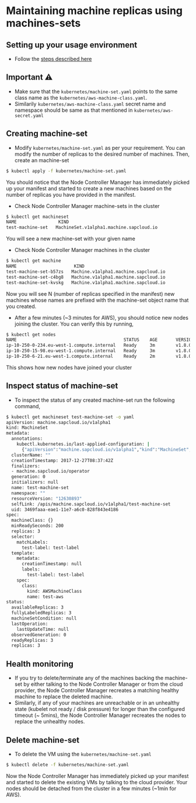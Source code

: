 # Maintaining machine replicas using machines-sets

## Setting up your usage environment

* Follow the [steps described here](prerequisite.md)

## Important :warning: 
- Make sure that the `kubernetes/machine-set.yaml` points to the same class name as the `kubernetes/aws-machine-class.yaml`.
- Similarily `kubernetes/aws-machine-class.yaml` secret name and namespace should be same as that mentioned in `kubernetes/aws-secret.yaml`

## Creating machine-set

- Modify `kubernetes/machine-set.yaml` as per your requirement. You can modify the number of replicas to the desired number of machines. Then, create an machine-set
```bash
$ kubectl apply -f kubernetes/machine-set.yaml
```
You should notice that the Node Controller Manager has immediately picked up your manifest and started to create a new machines based on the number of replicas you have provided in the manifest.

- Check Node Controller Manager machine-sets in the cluster
```bash
$ kubectl get machineset
NAME                KIND
test-machine-set   MachineSet.v1alpha1.machine.sapcloud.io
```
You will see a new machine-set with your given name

- Check Node Controller Manager machines in the cluster
```bash
$ kubectl get machine
NAME                      KIND
test-machine-set-b57zs   Machine.v1alpha1.machine.sapcloud.io
test-machine-set-c4bg8   Machine.v1alpha1.machine.sapcloud.io
test-machine-set-kvskg   Machine.v1alpha1.machine.sapcloud.io
```
Now you will see N (number of replicas specified in the manifest) new machines whose names are prefixed with the machine-set object name that you created.

- After a few minutes (~3 minutes for AWS), you should notice new nodes joining the cluster. You can verify this by running,
```bash
$ kubectl get nodes
NAME                                         STATUS    AGE       VERSION
ip-10-250-0-234.eu-west-1.compute.internal   Ready     3m        v1.8.0
ip-10-250-15-98.eu-west-1.compute.internal   Ready     3m        v1.8.0
ip-10-250-6-21.eu-west-1.compute.internal    Ready     2m        v1.8.0
``` 
This shows how new nodes have joined your cluster

## Inspect status of machine-set

- To inspect the status of any created machine-set run the following command,
```bash
$ kubectl get machineset test-machine-set -o yaml
apiVersion: machine.sapcloud.io/v1alpha1
kind: MachineSet
metadata:
  annotations:
    kubectl.kubernetes.io/last-applied-configuration: |
      {"apiVersion":"machine.sapcloud.io/v1alpha1","kind":"MachineSet","metadata":{"annotations":{},"name":"test-machine-set","namespace":"","test-label":"test-label"},"spec":{"minReadySeconds":200,"replicas":3,"selector":{"matchLabels":{"test-label":"test-label"}},"template":{"metadata":{"labels":{"test-label":"test-label"}},"spec":{"class":{"kind":"AWSMachineClass","name":"test-aws"}}}}}
  clusterName: ""
  creationTimestamp: 2017-12-27T08:37:42Z
  finalizers:
  - machine.sapcloud.io/operator
  generation: 0
  initializers: null
  name: test-machine-set
  namespace: ""
  resourceVersion: "12630893"
  selfLink: /apis/machine.sapcloud.io/v1alpha1/test-machine-set
  uid: 3469faaa-eae1-11e7-a6c0-828f843e4186
spec:
  machineClass: {}
  minReadySeconds: 200
  replicas: 3
  selector:
    matchLabels:
      test-label: test-label
  template:
    metadata:
      creationTimestamp: null
      labels:
        test-label: test-label
    spec:
      class:
        kind: AWSMachineClass
        name: test-aws
status:
  availableReplicas: 3
  fullyLabeledReplicas: 3
  machineSetCondition: null
  lastOperation:
    lastUpdateTime: null
  observedGeneration: 0
  readyReplicas: 3
  replicas: 3
```

## Health monitoring

- If you try to delete/terminate any of the machines backing the machine-set by either talking to the Node Controller Manager or from the cloud provider, the Node Controller Manager recreates a matching healthy machine to replace the deleted machine. 
- Similarly, if any of your machines are unreachable or in an unhealthy state (kubelet not ready / disk pressure) for longer than the configured timeout (~ 5mins), the Node Controller Manager recreates the nodes to replace the unhealthy nodes.

## Delete machine-set

- To delete the VM using the `kubernetes/machine-set.yaml`
```bash
$ kubectl delete -f kubernetes/machine-set.yaml
```
Now the Node Controller Manager has immediately picked up your manifest and started to delete the existing VMs by talking to the cloud provider. Your nodes should be detached from the cluster in a few minutes (~1min for AWS).